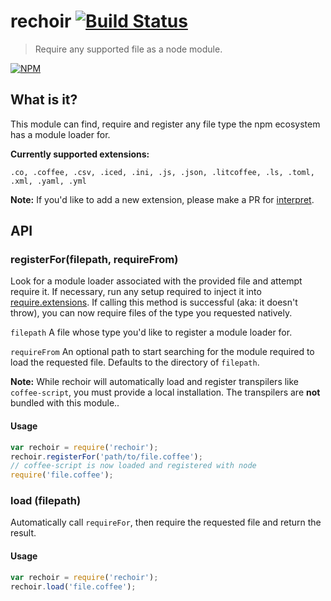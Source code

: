# rechoir [![Build Status](https://secure.travis-ci.org/tkellen/node-rechoir.png)](http://travis-ci.org/tkellen/node-rechoir)
> Require any supported file as a node module.

[![NPM](https://nodei.co/npm/rechoir.png)](https://nodei.co/npm/rechoir/)


## What is it?
This module can find, require and register any file type the npm ecosystem has a module loader for.

**Currently supported extensions:**

`.co, .coffee, .csv, .iced, .ini, .js, .json, .litcoffee, .ls, .toml, .xml, .yaml, .yml`

**Note:** If you'd like to add a new extension, please make a PR for [interpret](https://github.com/tkellen/node-interpret).

## API

### registerFor(filepath, requireFrom)
Look for a module loader associated with the provided file and attempt require it.  If necessary, run any setup required to inject it into [require.extensions](http://nodejs.org/api/globals.html#globals_require_extensions). If calling this method is successful (aka: it doesn't throw), you can now require files of the type you requested natively.

`filepath` A file whose type you'd like to register a module loader for.

`requireFrom` An optional path to start searching for the module required to load the requested file.  Defaults to the directory of `filepath`.

**Note:** While rechoir will automatically load and register transpilers like `coffee-script`, you must provide a local installation.  The transpilers are **not** bundled with this module..

#### Usage
```js
var rechoir = require('rechoir');
rechoir.registerFor('path/to/file.coffee');
// coffee-script is now loaded and registered with node
require('file.coffee');
```

### load (filepath)
Automatically call `requireFor`, then require the requested file and return the result.

#### Usage
```js
var rechoir = require('rechoir');
rechoir.load('file.coffee');
```

